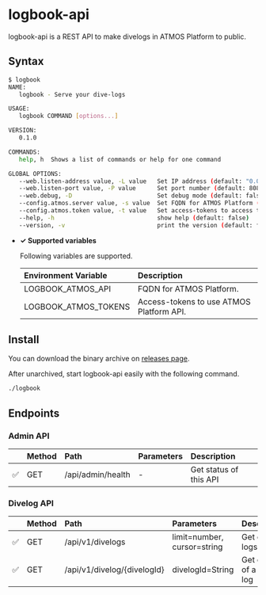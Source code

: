 # logbook-api

logbook-api is a REST API to make divelogs in ATMOS Platform to public.

## Syntax

```bash
$ logbook
NAME:
   logbook - Serve your dive-logs

USAGE:
   logbook COMMAND [options...]

VERSION:
   0.1.0

COMMANDS:
   help, h  Shows a list of commands or help for one command

GLOBAL OPTIONS:
   --web.listen-address value, -L value   Set IP address (default: "0.0.0.0")
   --web.listen-port value, -P value      Set port number (default: 8080)
   --web.debug, -D                        Set debug mode (default: false)
   --config.atmos.server value, -s value  Set FQDN for ATMOS Platform (default: "http://localhost:8080/") [$LOGBOOK_ATMOS_API]
   --config.atmos.token value, -t value   Set access-tokens to access to ATMOS Platform [$LOGBOOK_ATMOS_TOKEN]
   --help, -h                             show help (default: false)
   --version, -v                          print the version (default: false)
```

- **✓ Supported variables**

  Following variables are supported.

  | Environment Variable | Description                              |
  | :------------------- | :--------------------------------------- |
  | LOGBOOK_ATMOS_API    | FQDN for ATMOS Platform.                 |
  | LOGBOOK_ATMOS_TOKENS | Access-tokens to use ATMOS Platform API. |

## Install

You can download the binary archive on [releases page](https://github.com/umatare5/logbook-api/releases).

After unarchived, start logbook-api easily with the following command.

```bash
./logbook
```

## Endpoints

### Admin API

|     | Method | Path              | Parameters | Description            |
| :-- | :----- | :---------------- | :--------- | :--------------------- |
| ✅  | GET    | /api/admin/health | -          | Get status of this API |

### Divelog API

|     | Method | Path                        | Parameters                     | Description              |
| :-- | :----- | :-------------------------- | :----------------------------- | :----------------------- |
| ✅  | GET    | /api/v1/divelogs            | limit=number,<br>cursor=string | Get dive-logs            |
| ✅  | GET    | /api/v1/divelog/{divelogId} | divelogId=String               | Get detail of a dive-log |
